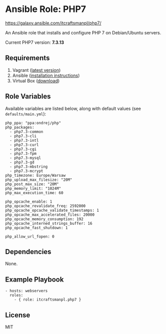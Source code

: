 # Ansible Role: PHP7

https://galaxy.ansible.com/itcraftsmanpl/php7/

An Ansible role that installs and configure PHP 7 on Debian/Ubuntu servers.

Current PHP7 version: **7.3.13**

## Requirements

1. Vagrant ([latest version](https://www.vagrantup.com/downloads.html))
2. Ansible ([installation instructions](http://docs.ansible.com/intro_installation.html))
3. Virtual Box ([download](https://www.virtualbox.org/wiki/Downloads))

## Role Variables

Available variables are listed below, along with default values (see `defaults/main.yml`):

    php_ppa: "ppa:ondrej/php"
    php_packages:
      - php7.3-common
      - php7.3-cli
      - php7.3-intl
      - php7.3-curl
      - php7.3-cgi
      - php7.3-fpm
      - php7.3-mysql
      - php7.3-gd
      - php7.3-mbstring
      - php7.3-mcrypt
    php_timezone: Europe/Warsaw
    php_upload_max_filesize: "20M"
    php_post_max_size: "20M"
    php_memory_limit: "1024M"
    php_max_execution_time: 60

    php_opcache_enable: 1
    php_opcache_revalidate_freq: 2592000
    php_opcache_opcache_validate_timestamps: 1
    php_opcache_max_accelerated_files: 20000
    php_opcache_memory_consumption: 192
    php_opcache_interned_strings_buffer: 16
    php_opcache_fast_shutdown: 1

    php_allow_url_fopen: 0

## Dependencies

None.

## Example Playbook

    - hosts: webservers
      roles:
        - { role: itcraftsmanpl.php7 }

## License

MIT
